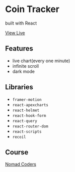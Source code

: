 # Coin Tracker

built with React

[View Live](https://the-new-kim.github.io/coin-tracker/)

## Features

- live chart(every one minute)
- infinite scroll
- dark mode

## Libraries

- `framer-motion`
- `react-apexcharts`
- `react-helmet`
- `react-hook-form`
- `react-query`
- `react-router-dom`
- `react-scripts`
- `recoil`

## Course

[Nomad Coders](https://nomadcoders.co/)
